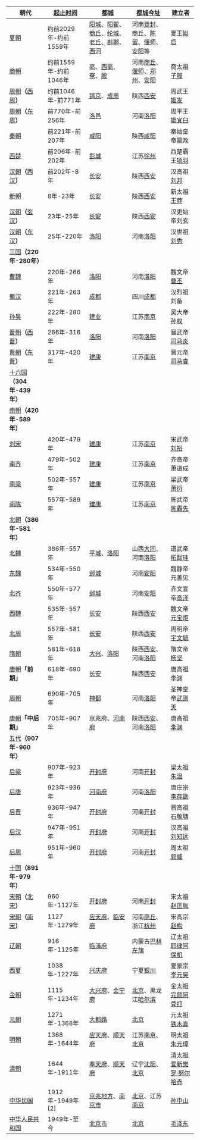 | **朝代**                                                                                                                      | [起止](http://baike.baidu.com/view/2999051.htm)[时间](http://baike.baidu.com/view/4019.htm) | [都城](http://baike.baidu.com/view/89329.htm)                                                                                                                                                                                                                                                                                                                    | [都城](http://baike.baidu.com/view/89329.htm)[今](http://baike.baidu.com/view/287844.htm)[址](http://baike.baidu.com/view/299476.htm)                                                                   | **建立者**                                                        |
|-------------------------------------------------------------------------------------------------------------------------------|---------------------------------------------------------------------------------------------|------------------------------------------------------------------------------------------------------------------------------------------------------------------------------------------------------------------------------------------------------------------------------------------------------------------------------------------------------------------|---------------------------------------------------------------------------------------------------------------------------------------------------------------------------------------------------------|-------------------------------------------------------------------|
| [夏朝](http://baike.baidu.com/view/23706.htm)                                                                                 | 约前2029年-约前1559年                                                                       | [阳城](http://baike.baidu.com/view/171553.htm)、[阳翟](http://baike.baidu.com/view/651790.htm)、[商丘](http://baike.baidu.com/subview/2522/8429873.htm)、[纶城](http://baike.baidu.com/item/%E7%BA%B6%E5%9F%8E)、[老丘](http://baike.baidu.com/view/1755355.htm)、[斟鄩](http://baike.baidu.com/view/699202.htm)、[西河](http://baike.baidu.com/view/109663.htm) | 河南[登封](http://baike.baidu.com/view/31545.htm)、商丘、[陈留](http://baike.baidu.com/view/489600.htm)、[偃师](http://baike.baidu.com/view/143416.htm)、[安阳](http://baike.baidu.com/view/2845.htm)等 | 夏王[姒启](http://baike.baidu.com/view/3648363.htm)               |
| [商朝](http://baike.baidu.com/view/6560.htm)                                                                                  | 约前1559年-约前1046年                                                                       | [亳](http://baike.baidu.com/view/204500.htm)、[西毫](http://baike.baidu.com/view/3581876.htm)、[奄](http://baike.baidu.com/view/383765.htm)、[殷](http://baike.baidu.com/view/65023.htm)                                                                                                                                                                         | 河南[商丘](http://baike.baidu.com/subview/2522/8429873.htm)、[偃师](http://baike.baidu.com/view/143416.htm)、[郑州](http://baike.baidu.com/view/2301.htm)、[安阳](http://baike.baidu.com/view/2845.htm) | 商太祖[子履](http://baike.baidu.com/item/%E5%AD%90%E5%B1%A5)      |
| [周朝](http://baike.baidu.com/subview/6573/5070499.htm)**（**[西周](http://baike.baidu.com/subview/27039/13090759.htm)**）**  | 约前1046年-前771年                                                                          | [镐京](http://baike.baidu.com/view/200739.htm)、[成周](http://baike.baidu.com/view/103062.htm)                                                                                                                                                                                                                                                                   | 陕西[西安](http://baike.baidu.com/subview/2155/13220246.htm)                                                                                                                                            | 周武王[姬发](http://baike.baidu.com/view/28129.htm)               |
| [周朝](http://baike.baidu.com/subview/6573/5070499.htm)**（**[东周](http://baike.baidu.com/subview/26914/19132758.htm)**）**  | 前770年-前256年                                                                             | [洛邑](http://baike.baidu.com/view/200753.htm)                                                                                                                                                                                                                                                                                                                   | 河南[洛阳](http://baike.baidu.com/view/2411.htm)                                                                                                                                                        | 周平王[姬宜臼](http://baike.baidu.com/view/390550.htm)            |
| [秦朝](http://baike.baidu.com/view/6586.htm)                                                                                  | 前221年-前207年                                                                             | [咸阳](http://baike.baidu.com/view/5902.htm)                                                                                                                                                                                                                                                                                                                     | 陕西[咸阳](http://baike.baidu.com/view/5902.htm)                                                                                                                                                        | 秦始皇帝嬴政                                                      |
| [西楚](http://baike.baidu.com/subview/921633/16709636.htm)                                                                    | 前206年-前202年                                                                             | [彭城](http://baike.baidu.com/subview/22969/5119904.htm)                                                                                                                                                                                                                                                                                                         | 江苏[徐州](http://baike.baidu.com/subview/5469/5413523.htm)                                                                                                                                             | 西楚霸王[项羽](http://baike.baidu.com/subview/2283/5617070.htm)   |
| [汉朝](http://baike.baidu.com/view/23861.htm)**（**[西汉](http://baike.baidu.com/view/20338.htm)**）**                        | 前202年-8年                                                                                 | [长安](http://baike.baidu.com/view/47960.htm)                                                                                                                                                                                                                                                                                                                    | 陕西[西安](http://baike.baidu.com/view/2155.htm)                                                                                                                                                        | 汉高祖[刘邦](http://baike.baidu.com/view/2652.htm)                |
| [新朝](http://baike.baidu.com/view/27010.htm)                                                                                 | 8年-23年                                                                                    | [长安](http://baike.baidu.com/view/47960.htm)                                                                                                                                                                                                                                                                                                                    | 陕西[西安](http://baike.baidu.com/view/2155.htm)                                                                                                                                                        | 新太祖[王莽](http://baike.baidu.com/view/20658.htm)               |
| [汉朝](http://baike.baidu.com/view/23861.htm)**（**[玄汉](http://baike.baidu.com/view/5146824.htm)**）**                      | 23年-25年                                                                                   | [长安](http://baike.baidu.com/view/47960.htm)                                                                                                                                                                                                                                                                                                                    | 陕西[西安](http://baike.baidu.com/view/2155.htm)                                                                                                                                                        | 汉更始帝刘玄                                                      |
| [汉朝](http://baike.baidu.com/view/23861.htm)**（**[东汉](http://baike.baidu.com/view/20375.htm)**）**                        | 25年-220年                                                                                  | [洛阳](http://baike.baidu.com/view/2411.htm)                                                                                                                                                                                                                                                                                                                     | 河南[洛阳](http://baike.baidu.com/view/2411.htm)                                                                                                                                                        | 汉世祖[刘秀](http://baike.baidu.com/subview/14451/5918234.htm)    |
| [三国](http://baike.baidu.com/view/2328.htm)**（220年-280年）**                                                               |                                                                                             |                                                                                                                                                                                                                                                                                                                                                                  |                                                                                                                                                                                                         |                                                                   |
| [曹魏](http://baike.baidu.com/subview/50143/5133078.htm)                                                                      | 220年-266年                                                                                 | [洛阳](http://baike.baidu.com/view/2411.htm)                                                                                                                                                                                                                                                                                                                     | 河南[洛阳](http://baike.baidu.com/view/2411.htm)                                                                                                                                                        | 魏文帝[曹丕](http://baike.baidu.com/view/5199.htm)                |
| [蜀汉](http://baike.baidu.com/subview/13598/19525336.htm)                                                                     | 221年-263年                                                                                 | [成都](http://baike.baidu.com/view/2585.htm)                                                                                                                                                                                                                                                                                                                     | 四川[成都](http://baike.baidu.com/view/2585.htm)                                                                                                                                                        | 汉烈祖刘备                                                        |
| [孙吴](http://baike.baidu.com/subview/213686/10717440.htm)                                                                    | 222年-280年                                                                                 | [建业](http://baike.baidu.com/view/191465.htm)                                                                                                                                                                                                                                                                                                                   | 江苏[南京](http://baike.baidu.com/view/4026.htm)                                                                                                                                                        | 吴大帝[孙权](http://baike.baidu.com/view/2288.htm)                |
| [晋朝](http://baike.baidu.com/subview/6627/18699168.htm)**（**[西晋](http://baike.baidu.com/view/23908.htm)**）**             | 266年-316年                                                                                 | [洛阳](http://baike.baidu.com/view/2411.htm)                                                                                                                                                                                                                                                                                                                     | 河南[洛阳](http://baike.baidu.com/view/2411.htm)                                                                                                                                                        | 晋武帝[司马炎](http://baike.baidu.com/view/23727.htm)             |
| [晋朝](http://baike.baidu.com/subview/6627/18699168.htm)**（**[东晋](http://baike.baidu.com/view/23932.htm)**）**             | 317年-420年                                                                                 | [建康](http://baike.baidu.com/view/147293.htm)                                                                                                                                                                                                                                                                                                                   | 江苏[南京](http://baike.baidu.com/view/4026.htm)                                                                                                                                                        | 晋元帝[司马睿](http://baike.baidu.com/view/209409.htm)            |
| [十六国](http://baike.baidu.com/view/50050.htm)**（**304年-439年**）**                                                        |                                                                                             |                                                                                                                                                                                                                                                                                                                                                                  |                                                                                                                                                                                                         |                                                                   |
| [南朝](http://baike.baidu.com/subview/23955/10974210.htm)**（**420年-589年**）**                                              |                                                                                             |                                                                                                                                                                                                                                                                                                                                                                  |                                                                                                                                                                                                         |                                                                   |
| [刘宋](http://baike.baidu.com/view/637929.htm)                                                                                | 420年-479年                                                                                 | [建康](http://baike.baidu.com/view/147293.htm)                                                                                                                                                                                                                                                                                                                   | 江苏[南京](http://baike.baidu.com/view/4026.htm)                                                                                                                                                        | 宋武帝[刘裕](http://baike.baidu.com/view/4600.htm)                |
| [南齐](http://baike.baidu.com/view/355836.htm)                                                                                | 479年-502年                                                                                 | [建康](http://baike.baidu.com/view/147293.htm)                                                                                                                                                                                                                                                                                                                   | 江苏[南京](http://baike.baidu.com/view/4026.htm)                                                                                                                                                        | 齐高帝萧道成                                                      |
| [南梁](http://baike.baidu.com/view/458870.htm)                                                                                | 502年-557年                                                                                 | [建康](http://baike.baidu.com/view/147293.htm)                                                                                                                                                                                                                                                                                                                   | 江苏[南京](http://baike.baidu.com/view/4026.htm)                                                                                                                                                        | 梁武帝[萧衍](http://baike.baidu.com/view/7899025.htm)             |
| [南陈](http://baike.baidu.com/view/1134833.htm)                                                                               | 557年-589年                                                                                 | [建康](http://baike.baidu.com/subview/147293/5787002.htm)                                                                                                                                                                                                                                                                                                        | 江苏[南京](http://baike.baidu.com/subview/4026/6958452.htm)                                                                                                                                             | 陈武帝[陈霸先](http://baike.baidu.com/view/80859.htm)             |
| [北朝](http://baike.baidu.com/view/23972.htm)**（**386年-581年**）**                                                          |                                                                                             |                                                                                                                                                                                                                                                                                                                                                                  |                                                                                                                                                                                                         |                                                                   |
| [北魏](http://baike.baidu.com/view/50129.htm)                                                                                 | 386年-557年                                                                                 | [平城](http://baike.baidu.com/view/469173.htm)、[洛阳](http://baike.baidu.com/view/2411.htm)                                                                                                                                                                                                                                                                     | 山西[大同](http://baike.baidu.com/view/5870.htm)、河南[洛阳](http://baike.baidu.com/view/2411.htm)                                                                                                      | 道武帝[拓跋珪](http://baike.baidu.com/view/84473.htm)             |
| [东魏](http://baike.baidu.com/view/160958.htm)                                                                                | 534年-550年                                                                                 | [邺城](http://baike.baidu.com/view/162521.htm)                                                                                                                                                                                                                                                                                                                   | 河南[安阳](http://baike.baidu.com/view/2845.htm)                                                                                                                                                        | 魏静帝元善见                                                      |
| [北齐](http://baike.baidu.com/view/50120.htm)                                                                                 | 550年-577年                                                                                 | [邺城](http://baike.baidu.com/view/162521.htm)                                                                                                                                                                                                                                                                                                                   | 河南[安阳](http://baike.baidu.com/view/2845.htm)                                                                                                                                                        | 齐文宣帝[高洋](http://baike.baidu.com/view/141410.htm)            |
| [西魏](http://baike.baidu.com/view/160961.htm)                                                                                | 535年-557年                                                                                 | [长安](http://baike.baidu.com/view/47960.htm)                                                                                                                                                                                                                                                                                                                    | 陕西[西安](http://baike.baidu.com/view/2155.htm)                                                                                                                                                        | 魏文帝[元宝炬](http://baike.baidu.com/view/686429.htm)            |
| [北周](http://baike.baidu.com/view/50117.htm)                                                                                 | 557年-581年                                                                                 | [长安](http://baike.baidu.com/view/47960.htm)                                                                                                                                                                                                                                                                                                                    | 陕西[西安](http://baike.baidu.com/view/2155.htm)                                                                                                                                                        | 周明帝[宇文毓](http://baike.baidu.com/view/214416.htm)            |
| [隋朝](http://baike.baidu.com/view/6646.htm)                                                                                  | 581年-618年                                                                                 | [大兴](http://baike.baidu.com/subview/34355/5795091.htm)、[洛阳](http://baike.baidu.com/subview/2411/19675183.htm)                                                                                                                                                                                                                                               | 陕西[西安](http://baike.baidu.com/subview/2155/13220246.htm)、河南[洛阳](http://baike.baidu.com/view/2411.htm)                                                                                          | 隋文帝[杨坚](http://baike.baidu.com/view/59348.htm)               |
| [唐朝](http://baike.baidu.com/subview/6527/9153777.htm)**「**前期**」**                                                       | 618年-690年                                                                                 | [长安](http://baike.baidu.com/subview/47960/7933242.htm)                                                                                                                                                                                                                                                                                                         | 陕西[西安](http://baike.baidu.com/subview/2155/13220246.htm)                                                                                                                                            | 唐高祖[李渊](http://baike.baidu.com/view/17611.htm)               |
| [周朝](http://baike.baidu.com/subview/6573/17744199.htm)                                                                      | 690年-705年                                                                                 | [神都](http://baike.baidu.com/view/739404.htm)                                                                                                                                                                                                                                                                                                                   | 河南[洛阳](http://baike.baidu.com/view/2411.htm)                                                                                                                                                        | 圣神皇帝[武则天](http://baike.baidu.com/view/2225.htm)            |
| [唐朝](http://baike.baidu.com/subview/6527/9153777.htm)**「**中后期**」**                                                     | 705年-907年                                                                                 | 京兆府、[河南府](http://baike.baidu.com/view/3322708.htm)                                                                                                                                                                                                                                                                                                        | 陕西[西安](http://baike.baidu.com/subview/2155/13220246.htm)、河南[洛阳](http://baike.baidu.com/subview/2411/19675183.htm)                                                                              | 唐高祖[李渊](http://baike.baidu.com/view/17611.htm)               |
| [五代](http://baike.baidu.com/view/35374.htm)**（**907年-960年**）**                                                          |                                                                                             |                                                                                                                                                                                                                                                                                                                                                                  |                                                                                                                                                                                                         |                                                                   |
| [后梁](http://baike.baidu.com/subview/41092/10010359.htm)                                                                     | 907年-923年                                                                                 | [开封府](http://baike.baidu.com/view/61819.htm)                                                                                                                                                                                                                                                                                                                  | 河南[开封](http://baike.baidu.com/view/2219.htm)                                                                                                                                                        | 梁太祖[朱温](http://baike.baidu.com/view/28491.htm)               |
| [后唐](http://baike.baidu.com/view/41083.htm)                                                                                 | 923年-936年                                                                                 | [河南府](http://baike.baidu.com/view/3322708.htm)                                                                                                                                                                                                                                                                                                                | 河南[洛阳](http://baike.baidu.com/view/2411.htm)                                                                                                                                                        | 唐庄宗[李存勖](http://baike.baidu.com/view/29728.htm)             |
| [后晋](http://baike.baidu.com/view/41073.htm)                                                                                 | 936年-947年                                                                                 | [开封府](http://baike.baidu.com/view/61819.htm)                                                                                                                                                                                                                                                                                                                  | 河南[开封](http://baike.baidu.com/view/2219.htm)                                                                                                                                                        | 晋高祖[石敬瑭](http://baike.baidu.com/view/22832.htm)             |
| [后汉](http://baike.baidu.com/subview/41065/10984401.htm)                                                                     | 947年-951年                                                                                 | [开封府](http://baike.baidu.com/view/61819.htm)                                                                                                                                                                                                                                                                                                                  | 河南[开封](http://baike.baidu.com/view/2219.htm)                                                                                                                                                        | 汉高祖[刘知远](http://baike.baidu.com/view/102743.htm)            |
| [后周](http://baike.baidu.com/subview/41056/14794399.htm)                                                                     | 951年-960年                                                                                 | [开封府](http://baike.baidu.com/view/61819.htm)                                                                                                                                                                                                                                                                                                                  | 河南[开封](http://baike.baidu.com/view/2219.htm)                                                                                                                                                        | 周太祖[郭威](http://baike.baidu.com/view/52302.htm)               |
| [十国](http://baike.baidu.com/view/207458.htm)**（**891年-979年**）**                                                         |                                                                                             |                                                                                                                                                                                                                                                                                                                                                                  |                                                                                                                                                                                                         |                                                                   |
| [宋朝](http://baike.baidu.com/subview/23604/5095152.htm)**（**[北宋](http://baike.baidu.com/subview/20422/18675750.htm)**）** | 960年-1127年                                                                                | [开封府](http://baike.baidu.com/subview/61819/17194135.htm)                                                                                                                                                                                                                                                                                                      | 河南[开封](http://baike.baidu.com/subview/2219/18594035.htm)                                                                                                                                            | 宋太祖[赵匡胤](http://baike.baidu.com/subview/8071/9375671.htm)   |
| [宋朝](http://baike.baidu.com/subview/23604/5095152.htm)**（**[南宋](http://baike.baidu.com/subview/24010/18655048.htm)**）** | 1127年-1279年                                                                               | [应天府](http://baike.baidu.com/subview/739416/13371238.htm)、[临安府](http://baike.baidu.com/subview/1985509/18437794.htm)                                                                                                                                                                                                                                      | 河南[商丘](http://baike.baidu.com/subview/2522/8429873.htm)、浙江[杭州](http://baike.baidu.com/view/3742.htm)                                                                                           | 宋高宗[赵构](http://baike.baidu.com/view/33228.htm)               |
| [辽朝](http://baike.baidu.com/view/48831.htm)                                                                                 | 916年-1125年                                                                                | [临潢府](http://baike.baidu.com/view/5781423.htm)                                                                                                                                                                                                                                                                                                                | 内蒙古[巴林左旗](http://baike.baidu.com/view/20980.htm)                                                                                                                                                 | 辽太祖[耶律阿保机](http://baike.baidu.com/view/113545.htm)        |
| [西夏](http://baike.baidu.com/view/15569.htm)                                                                                 | 1038年-1227年                                                                               | [兴庆府](http://baike.baidu.com/view/57631.htm)                                                                                                                                                                                                                                                                                                                  | 宁夏[银川](http://baike.baidu.com/view/15296.htm)                                                                                                                                                       | 夏景宗[李元昊](http://baike.baidu.com/view/23673.htm)             |
| [金朝](http://baike.baidu.com/view/48810.htm)                                                                                 | 1115年-1234年                                                                               | [大兴府](http://baike.baidu.com/view/3271294.htm)、[会宁府](http://baike.baidu.com/view/1814835.htm)                                                                                                                                                                                                                                                             | [北京](http://baike.baidu.com/subview/2621/13223029.htm)、黑龙江[哈尔滨](http://baike.baidu.com/subview/5567/19072905.htm)                                                                              | 金太祖[完颜阿骨打](http://baike.baidu.com/view/7551.htm)          |
| [元朝](http://baike.baidu.com/view/10783.htm)                                                                                 | 1271年-1368年                                                                               | [大都路](http://baike.baidu.com/view/2650171.htm)                                                                                                                                                                                                                                                                                                                | [北京](http://baike.baidu.com/view/2621.htm)                                                                                                                                                            | 元太祖[铁木真](http://baike.baidu.com/view/3238631.htm)           |
| [明朝](http://baike.baidu.com/view/3371.htm)                                                                                  | 1368年-1644年                                                                               | [应天府](http://baike.baidu.com/view/739416.htm)、[顺天府](http://baike.baidu.com/view/738585.htm)                                                                                                                                                                                                                                                               | 江苏[南京](http://baike.baidu.com/view/4026.htm)、[北京](http://baike.baidu.com/view/2621.htm)                                                                                                          | 明太祖[朱元璋](http://baike.baidu.com/view/1690.htm)              |
| [清朝](http://baike.baidu.com/view/5405.htm)                                                                                  | 1644年-1911年                                                                               | [奉天府](http://baike.baidu.com/view/68626.htm)、[顺天府](http://baike.baidu.com/view/738585.htm)                                                                                                                                                                                                                                                                | 辽宁[沈阳](http://baike.baidu.com/view/4450.htm)、[北京](http://baike.baidu.com/view/2621.htm)                                                                                                          | 清太祖[爱新觉罗·努尔哈赤](http://baike.baidu.com/view/119936.htm) |
| [中华民国](http://baike.baidu.com/view/22114.htm)                                                                             | 1912年-1949年[2]                                                                            | [京兆地方](http://baike.baidu.com/view/3051118.htm)、[南京市](http://baike.baidu.com/view/122311.htm)                                                                                                                                                                                                                                                            | [北京](http://baike.baidu.com/view/2621.htm)、江苏[南京](http://baike.baidu.com/subview/4026/6958452.htm)                                                                                               | [孙中山](http://baike.baidu.com/view/2559.htm)                    |
| [中华人民共和国](http://baike.baidu.com/view/1256.htm)                                                                        | 1949年-至今                                                                                 | [北京市](http://baike.baidu.com/view/2431.htm)                                                                                                                                                                                                                                                                                                                   | [北京](http://baike.baidu.com/view/2621.htm)                                                                                                                                                            | [毛泽东](http://baike.baidu.com/view/1689.htm)                    |
